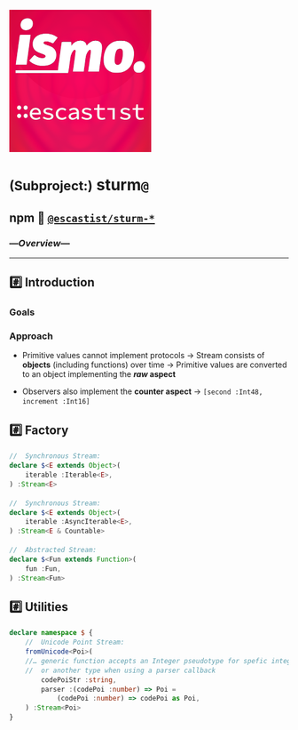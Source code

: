 ![– escastist –](https://raw.githubusercontent.com/ismo-js/escastist/master/var/ismo-escastist-icon.256.png)

# <small>(Subproject:)</small> sturm`@`
## npm :paperclip: [`@escastist/sturm-*`](https://www.npmjs.com/package/@escastist)
### —*Overview*—
---

## :hash: Introduction

### Goals



### Approach

-   Primitive values cannot implement protocols
    →   Stream consists of **objects** (including functions) over time
    →   Primitive values are converted to an object implementing the ***raw* aspect**

-   Observers also implement the **counter aspect**
    →   `[second :Int48, increment :Int16]`


## :hash: Factory

```ts
//  Synchronous Stream:
declare $<E extends Object>(
    iterable :Iterable<E>,
) :Stream<E>

//  Synchronous Stream:
declare $<E extends Object>(
    iterable :AsyncIterable<E>,
) :Stream<E & Countable>

//  Abstracted Stream:
declare $<Fun extends Function>(
    fun :Fun,
) :Stream<Fun>
```


## :hash: Utilities

```ts
declare namespace $ {
    //  Unicode Point Stream:
    fromUnicode<Poi>(
    //… generic function accepts an Integer pseudotype for spefic integer typing
    //  or another type when using a parser callback
        codePoiStr :string,
        parser :(codePoi :number) => Poi =
            (codePoi :number) => codePoi as Poi,
    ) :Stream<Poi>
}
```